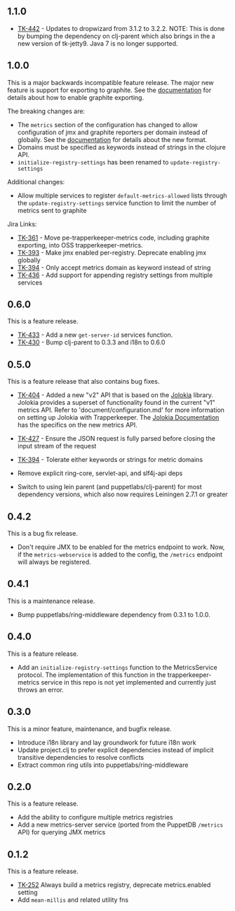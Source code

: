 ## 1.1.0

* [TK-442](https://tickets.puppetlabs.com/browse/TK-442) - Updates to dropwizard
  from 3.1.2 to 3.2.2. NOTE: This is done by bumping the dependency on clj-parent
  which also brings in the a new version of tk-jetty9. Java 7 is no longer supported.

## 1.0.0

This is a major backwards incompatible feature release.
The major new feature is support for exporting to graphite. See the
[documentation](documentation/configuration.md) for details about how to enable
graphite exporting.

The breaking changes are:

* The `metrics` section of the configuration has changed to allow configuration
  of jmx and graphite reporters per domain instead of globally. See the
  [documentation](documentation/configuration.md) for details about the new
  format.
* Domains must be specified as keywords instead of strings in the clojure API.
* `initialize-registry-settings` has been renamed to `update-registry-settings`

Additional changes:

* Allow multiple services to register `default-metrics-allowed` lists through
  the `update-registry-settings` service function to limit the number of
  metrics sent to graphite

Jira Links:

* [TK-361](https://tickets.puppetlabs.com/browse/TK-361) - Move
  pe-trapperkeeper-metrics code, including graphite exporting, into OSS 
  trapperkeeper-metrics.
* [TK-393](https://tickets.puppetlabs.com/browse/TK-393) - Make jmx enabled
  per-registry. Deprecate enabling jmx globally
* [TK-394](https://tickets.puppetlabs.com/browse/TK-394) - Only accept metrics
  domain as keyword instead of string
* [TK-436](https://tickets.puppetlabs.com/browse/TK-436) - Add support for
  appending registry settings from multiple services


## 0.6.0

This is a feature release.

* [TK-433](https://tickets.puppetlabs.com/browse/TK-433) - Add a new
  `get-server-id` services function.
* [TK-430](https://tickets.puppetlabs.com/browse/TK-430) - Bump clj-parent to
  0.3.3 and i18n to 0.6.0

## 0.5.0

This is a feature release that also contains bug fixes.

* [TK-404](https://tickets.puppetlabs.com/browse/TK-404) - Added a new "v2" API that is based on the [Jolokia](https://jolokia.org) library. Jolokia
  provides a superset of functionality found in the current "v1" metrics API. Refer to 'document/configuration.md'
  for more information on setting up Jolokia with Trapperkeeper. The [Jolokia Documentation](https://jolokia.org/reference/html/protocol.html)
  has the specifics on the new metrics API.

* [TK-427](https://tickets.puppetlabs.com/browse/TK-427) - Ensure the JSON request is fully parsed before closing the input stream of the request

* [TK-394](https://tickets.puppetlabs.com/browse/TK-394) - Tolerate either keywords or strings for metric domains

* Remove explicit ring-core, servlet-api, and slf4j-api deps

* Switch to using lein parent (and puppetlabs/clj-parent) for most dependency versions,
  which also now requires Leiningen 2.7.1 or greater


## 0.4.2

This is a bug fix release.

* Don't require JMX to be enabled for the metrics endpoint to work. Now, if
 the `metrics-webservice` is added to the config, the `/metrics` endpoint
 will always be registered.

## 0.4.1

This is a maintenance release.

* Bump puppetlabs/ring-middleware dependency from 0.3.1 to 1.0.0.

## 0.4.0

This is a feature release.

* Add an `initialize-registry-settings` function to the MetricsService
 protocol. The implementation of this function in the trapperkeeper-metrics
 service in this repo is not yet implemented and currently just throws an
 error.

## 0.3.0

This is a minor feature, maintenance, and bugfix release.

* Introduce i18n library and lay groundwork for future i18n work
* Update project.clj to prefer explicit dependencies instead of implicit transitive dependencies to resolve conflicts
* Extract common ring utils into puppetlabs/ring-middleware

## 0.2.0

This is a feature release.

* Add the ability to configure multiple metrics registries
* Add a new metrics-server service (ported from the PuppetDB `/metrics` API) for
  querying JMX metrics

## 0.1.2

This is a feature release.

* [TK-252](https://tickets.puppetlabs.com/browse/TK-252)
  Always build a metrics registry, deprecate metrics.enabled setting
* Add `mean-millis` and related utility fns
